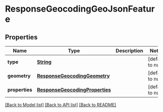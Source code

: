 # ResponseGeocodingGeoJsonFeature
## Properties

Name | Type | Description | Notes
------------ | ------------- | ------------- | -------------
**type** | [**String**](string.md) |  | [default to null]
**geometry** | [**ResponseGeocodingGeometry**](ResponseGeocodingGeometry.md) |  | [default to null]
**properties** | [**ResponseGeocodingProperties**](ResponseGeocodingProperties.md) |  | [default to null]

[[Back to Model list]](../README.md#documentation-for-models) [[Back to API list]](../README.md#documentation-for-api-endpoints) [[Back to README]](../README.md)

